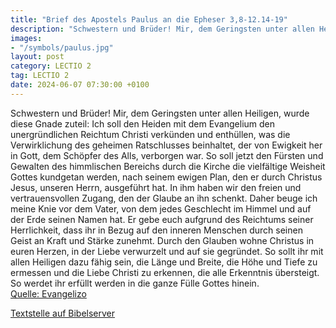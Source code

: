 ```yaml
---
title: "Brief des Apostels Paulus an die Epheser 3,8-12.14-19"
description: "Schwestern und Brüder! Mir, dem Geringsten unter allen Heiligen, wurde diese Gnade zuteil: Ich soll den Heiden mit dem Evangelium den unergründlichen Reichtum Christi verkünden und enthüllen, was die Verwirklichung des geheimen Ratschlusses beinhaltet, der von Ewigkeit her in Got...."
images:
- "/symbols/paulus.jpg"
layout: post
category: LECTIO 2
tag: LECTIO 2
date: 2024-06-07 07:30:00 +0100
---
```

Schwestern und Brüder! Mir, dem Geringsten unter allen Heiligen, wurde diese Gnade zuteil: Ich soll den Heiden mit dem Evangelium den unergründlichen Reichtum Christi verkünden
und enthüllen, was die Verwirklichung des geheimen Ratschlusses beinhaltet, der von Ewigkeit her in Gott, dem Schöpfer des Alls, verborgen war.<!--more-->
So soll jetzt den Fürsten und Gewalten des himmlischen Bereichs durch die Kirche die vielfältige Weisheit Gottes kundgetan werden,
nach seinem ewigen Plan, den er durch Christus Jesus, unseren Herrn, ausgeführt hat.
In ihm haben wir den freien und vertrauensvollen Zugang, den der Glaube an ihn schenkt.
Daher beuge ich meine Knie vor dem Vater,
von dem jedes Geschlecht im Himmel und auf der Erde seinen Namen hat.
Er gebe euch aufgrund des Reichtums seiner Herrlichkeit, dass ihr in Bezug auf den inneren Menschen durch seinen Geist an Kraft und Stärke zunehmt.
Durch den Glauben wohne Christus in euren Herzen, in der Liebe verwurzelt und auf sie gegründet.
So sollt ihr mit allen Heiligen dazu fähig sein, die Länge und Breite, die Höhe und Tiefe zu ermessen
und die Liebe Christi zu erkennen, die alle Erkenntnis übersteigt. So werdet ihr erfüllt werden in die ganze Fülle Gottes hinein.<br>
[Quelle: Evangelizo](https://evangeliumtagfuertag.org/DE/gospel)

[Textstelle auf Bibelserver](https://www.bibleserver.com/EU/Epheser3,8-12.14-19)
